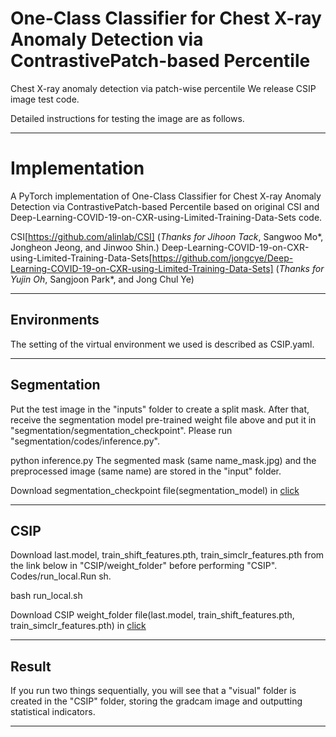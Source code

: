 
# One-Class Classifier for Chest X-ray Anomaly Detection via ContrastivePatch-based Percentile

Chest X-ray anomaly detection via patch-wise percentile
We release CSIP image test code.


Detailed instructions for testing the image are as follows.

------

# Implementation

A PyTorch implementation of One-Class Classifier for Chest X-ray Anomaly Detection via ContrastivePatch-based Percentile based on original CSI and Deep-Learning-COVID-19-on-CXR-using-Limited-Training-Data-Sets code.

CSI[https://github.com/alinlab/CSI] (*Thanks for Jihoon Tack*, Sangwoo Mo*, Jongheon Jeong, and Jinwoo Shin.)
Deep-Learning-COVID-19-on-CXR-using-Limited-Training-Data-Sets[https://github.com/jongcye/Deep-Learning-COVID-19-on-CXR-using-Limited-Training-Data-Sets] (*Thanks for Yujin Oh*, Sangjoon Park*, and Jong Chul Ye)


------
## Environments

The setting of the virtual environment we used is described as CSIP.yaml.

------
## Segmentation

Put the test image in the "inputs" folder to create a split mask. After that, receive the segmentation model pre-trained weight file above and put it in "segmentation/segmentation_checkpoint". Please run "segmentation/codes/inference.py".

python inference.py 
The segmented mask (same name_mask.jpg) and the preprocessed image (same name) are stored in the "input" folder.

Download segmentation_checkpoint file(segmentation_model) in [click](https://drive.google.com/drive/folders/1WvvwwY3O9ItcZ8G6Y71D3g3GWK0mNsSW?usp=sharing) 

------
## CSIP

Download last.model, train_shift_features.pth, train_simclr_features.pth from the link below in "CSIP/weight_folder" before performing "CSIP". Codes/run_local.Run sh.

bash run_local.sh

Download CSIP weight_folder file(last.model, train_shift_features.pth, train_simclr_features.pth) in [click](https://drive.google.com/drive/folders/1GBM8zIFwYi0OodXLenJQDCGF6VNELF80?usp=sharing)

------
## Result

If you run two things sequentially, you will see that a "visual" folder is created in the "CSIP" folder, storing the gradcam image and outputting statistical indicators.

------





